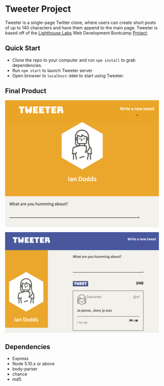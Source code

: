 # Tweeter Project

Tweeter is a single-page Twitter clone, where users can create short posts of up to 140 characters and have them append to the main page. Tweeter is based off of the [Lighthouse Labs](https://www.lighthouselabs.ca/) Web Development Bootcamp [Project](https://github.com/lighthouse-labs/tweeter).

## Quick Start

* Clone the repo to your computer and run `npm install` to grab dependencies.
* Run `npm start` to launch Tweeter server
* Open browser to `localhost:8080` to start using Tweeter.

## Final Product

!["Tweeter Mobile Screenshot"](./docs/tweeter-mobile.png)

!["Tweeter Desktop Screenshot"](./docs/tweeter-desktop.png)

## Dependencies

* Express
* Node 5.10.x or above
* body-parser
* chance
* md5
